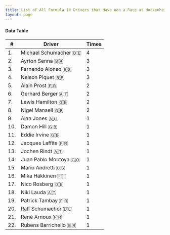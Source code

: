 ```yaml
---
title: List of All Formula 1® Drivers that Have Won a Race at Hockenheimring
layout: page
---
```


<canvas id="chart" width="400" height="180"></canvas>
<script>
var data = {
    "datasets": [
        {
            "backgroundColor": "#f3a935",
            "borderColor": "#f68639",
            "borderWidth": 1,
            "data": [
                4.0,
                3.0,
                3.0,
                3.0,
                2.0,
                2.0,
                2.0,
                2.0,
                1.0,
                1.0,
                1.0,
                1.0,
                1.0,
                1.0,
                1.0,
                1.0,
                1.0,
                1.0,
                1.0,
                1.0,
                1.0,
                1.0
            ],
            "label": "Times"
        }
    ],
    "labels": [
        "Michael Schumacher 🇩🇪",
        "Ayrton Senna 🇧🇷",
        "Fernando Alonso 🇪🇸",
        "Nelson Piquet 🇧🇷",
        "Alain Prost 🇫🇷",
        "Gerhard Berger 🇦🇹",
        "Lewis Hamilton 🇬🇧",
        "Nigel Mansell 🇬🇧",
        "Alan Jones 🇦🇺",
        "Damon Hill 🇬🇧",
        "Eddie Irvine 🇬🇧",
        "Jacques Laffite 🇫🇷",
        "Jochen Rindt 🇦🇹",
        "Juan Pablo Montoya 🇨🇴",
        "Mario Andretti 🇺🇸",
        "Mika Häkkinen 🇫🇮",
        "Nico Rosberg 🇩🇪",
        "Niki Lauda 🇦🇹",
        "Patrick Tambay 🇫🇷",
        "Ralf Schumacher 🇩🇪",
        "René Arnoux 🇫🇷",
        "Rubens Barrichello 🇧🇷"
    ]
};
var options = {
  legend: {
    display: false
  },
  scales: {
    xAxes: [{
      ticks: {
        beginAtZero: true,
        maxRotation: 180,
        display: window.innerWidth > 800
      }
    }],
    yAxes: [{
      ticks: {
        beginAtZero: true
      }
    }]
  },
  onResize: function(chart, size) {
    chart.options.scales.xAxes[0].ticks.display = size.width > 800;
  }
};
new Chart("chart", {
    data: data,
    type: 'bar',
    options: options
});
</script>



#### Data Table

| # | Driver | Times |
|--|--|--|
| 1. | Michael Schumacher 🇩🇪 | 4 |
| 2. | Ayrton Senna 🇧🇷 | 3 |
| 3. | Fernando Alonso 🇪🇸 | 3 |
| 4. | Nelson Piquet 🇧🇷 | 3 |
| 5. | Alain Prost 🇫🇷 | 2 |
| 6. | Gerhard Berger 🇦🇹 | 2 |
| 7. | Lewis Hamilton 🇬🇧 | 2 |
| 8. | Nigel Mansell 🇬🇧 | 2 |
| 9. | Alan Jones 🇦🇺 | 1 |
| 10. | Damon Hill 🇬🇧 | 1 |
| 11. | Eddie Irvine 🇬🇧 | 1 |
| 12. | Jacques Laffite 🇫🇷 | 1 |
| 13. | Jochen Rindt 🇦🇹 | 1 |
| 14. | Juan Pablo Montoya 🇨🇴 | 1 |
| 15. | Mario Andretti 🇺🇸 | 1 |
| 16. | Mika Häkkinen 🇫🇮 | 1 |
| 17. | Nico Rosberg 🇩🇪 | 1 |
| 18. | Niki Lauda 🇦🇹 | 1 |
| 19. | Patrick Tambay 🇫🇷 | 1 |
| 20. | Ralf Schumacher 🇩🇪 | 1 |
| 21. | René Arnoux 🇫🇷 | 1 |
| 22. | Rubens Barrichello 🇧🇷 | 1 |
